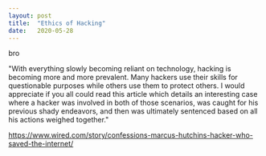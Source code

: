 ```yaml
---
layout: post
title:  "Ethics of Hacking"
date:   2020-05-28
---
```

bro




"With everything slowly becoming reliant on technology, hacking is becoming more and more prevalent. Many hackers use their skills for questionable purposes while others use them to protect others. I would appreciate if you all could read this article which details an interesting case where a hacker was involved in both of those scenarios, was caught for his previous shady endeavors, and then was ultimately sentenced based on all his actions weighed together."

https://www.wired.com/story/confessions-marcus-hutchins-hacker-who-saved-the-internet/